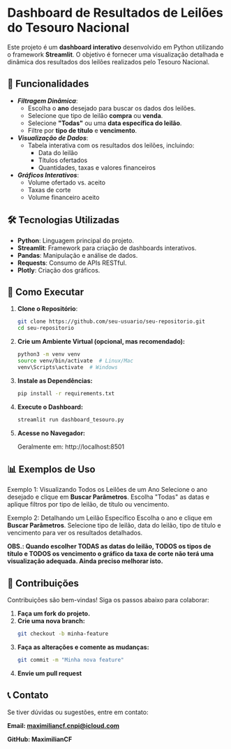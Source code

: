 # Dashboard de Resultados de Leilões do Tesouro Nacional

Este projeto é um **dashboard interativo** desenvolvido em Python utilizando o framework **Streamlit**. O objetivo é fornecer uma visualização detalhada e dinâmica dos resultados dos leilões realizados pelo Tesouro Nacional.

## 🎯 Funcionalidades

- **_Filtragem Dinâmica_**:
  - Escolha o **ano** desejado para buscar os dados dos leilões.
  - Selecione que tipo de leilão **compra** ou **venda**.
  - Selecione **"Todas"** ou uma **data específica do leilão**.
  - Filtre por **tipo de título** e **vencimento**.
- **_Visualização de Dados_**:
  - Tabela interativa com os resultados dos leilões, incluindo:
    - Data do leilão
    - Títulos ofertados
    - Quantidades, taxas e valores financeiros
- **_Gráficos Interativos_**:
  - Volume ofertado vs. aceito
  - Taxas de corte
  - Volume financeiro aceito
  
## 🛠️ Tecnologias Utilizadas

- **Python**: Linguagem principal do projeto.
- **Streamlit**: Framework para criação de dashboards interativos.
- **Pandas**: Manipulação e análise de dados.
- **Requests**: Consumo de APIs RESTful.
- **Plotly**: Criação dos gráficos.

## 🚀 Como Executar

1. **Clone o Repositório**:
   ~~~ bash
   git clone https://github.com/seu-usuario/seu-repositorio.git
   cd seu-repositorio
2. **Crie um Ambiente Virtual (opcional, mas recomendado):**
   ~~~bash
   python3 -m venv venv
   source venv/bin/activate  # Linux/Mac
   venv\Scripts\activate  # Windows
3. **Instale as Dependências:**
   ~~~bash
   pip install -r requirements.txt
4. **Execute o Dashboard:**
   ~~~bash
   streamlit run dashboard_tesouro.py
5. **Acesse no Navegador:**

   Geralmente em: http://localhost:8501

## 📊 Exemplos de Uso
Exemplo 1: Visualizando Todos os Leilões de um Ano
Selecione o ano desejado e clique em **Buscar Parâmetros**. Escolha "Todas" as datas e aplique filtros por tipo de leilão, de título ou vencimento.

Exemplo 2: Detalhando um Leilão Específico
Escolha o ano e clique em **Buscar Parâmetros**. Selecione tipo de leilão, data do leilão, tipo de título e  vencimento para ver os resultados detalhados.

**OBS.: Quando escolher TODAS as datas do leilão, TODOS os tipos de título e TODOS os vencimento o gráfico da taxa de corte não terá uma visualização adequada. Ainda preciso melhorar isto.**

## 🤝 Contribuições

Contribuições são bem-vindas! Siga os passos abaixo para colaborar:

1. **Faça um fork do projeto.**
2. **Crie uma nova branch:**
   ```bash
   git checkout -b minha-feature
3. **Faça as alterações e comente as mudanças:**
   ```bash
   git commit -m "Minha nova feature"
4. **Envie um pull request**

## 📞 Contato

Se tiver dúvidas ou sugestões, entre em contato:

**Email: maximiliancf.cnpi@icloud.com**

**GitHub: MaximilianCF**
